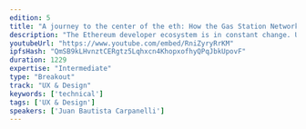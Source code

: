 ```yaml
---
edition: 5
title: "A journey to the center of the eth: How the Gas Station Network improves the UX in Ethereum"
description: "The Ethereum developer ecosystem is in constant change. Undoubtedly, teams have started to leave the development of Smart Contracts in the background to focus on the development of decentralized applications, and on how to eliminate friction points between users that might not know anything about Blockchain but still need to interact with it. But developer tools are still important and they have to be simple and secure to use. In this talk we will explore how the Gas Station Network is implemented to redefine the interaction between users and DApps in a way that they don't need to have any knowledge on mnemonics, private keys, transactions or gas costs. Moreover, we will go through a set of tools that the OpenZeppelin team developed to make this transition from regular DApps to gasless DApps in a super easy and fast way."
youtubeUrl: "https://www.youtube.com/embed/RniZyryRrKM"
ipfsHash: "QmSB9kLHvnztCERgtz5Lqhxcn4KhopxofhyQPqJbkUpovF"
duration: 1229
expertise: "Intermediate"
type: "Breakout"
track: "UX & Design"
keywords: ['technical']
tags: ['UX & Design']
speakers: ['Juan Bautista Carpanelli']
---
```


